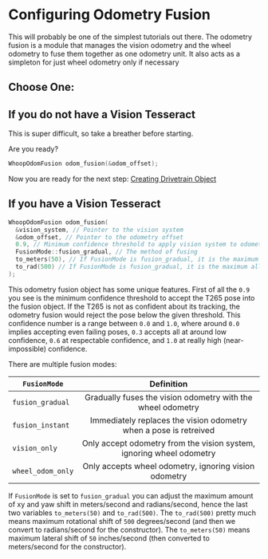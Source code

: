 # Configuring Odometry Fusion

This will probably be one of the simplest tutorials out there. The odometry fusion is a module that manages the vision odometry and the wheel odometry to fuse them together as one odometry unit. It also acts as a simpleton for just wheel odometry only if necessary 

## Choose One:

## If you do not have a Vision Tesseract

This is super difficult, so take a breather before starting.

Are you ready?

```cpp
WhoopOdomFusion odom_fusion(&odom_offset);
```

Now you are ready for the next step: [Creating Drivetrain Object](CreatingDrivetrainObject/README.md)

## If you have a Vision Tesseract

```cpp
WhoopOdomFusion odom_fusion(
  &vision_system, // Pointer to the vision system
  &odom_offset, // Pointer to the odometry offset
  0.9, // Minimum confidence threshold to apply vision system to odometry
  FusionMode::fusion_gradual, // The method of fusing
  to_meters(50), // If FusionMode is fusion_gradual, it is the maximum allowable lateral shift the vision camera can update in meters per second.
  to_rad(500) // If FusionMode is fusion_gradual, it is the maximum allowable yaw rotational shift the vision camera can update in radians per second.
);
```

This odometry fusion object has some unique features. First of all the ```0.9``` you see is the minimum confidence threshold to accept the T265 pose into the fusion object. If the T265 is not as confident about its tracking, the odometry fusion would reject the pose below the given threshold. This confidence number is a range between ```0.0``` and ```1.0```, where around ```0.0``` implies accepting even failing poses, ```0.3``` accepts all at around low confidence, ```0.6``` at respectable confidence, and ```1.0``` at really high (near-impossible) confidence.

There are multiple fusion modes:

| ```FusionMode```     | Definition | 
|----------|:--------:|
| ```fusion_gradual```    | Gradually fuses the vision odometry with the wheel odometry     |
| ```fusion_instant```    | Immediately replaces the vision odometry when a pose is retreived     |
| ```vision_only```    | Only accept odometry from the vision system, ignoring wheel odometry     |
| ```wheel_odom_only```    | Only accepts wheel odometry, ignoring vision odometry     |

If ```FusionMode``` is set to ```fusion_gradual``` you can adjust the maximum amount of xy and yaw shift in meters/second and radians/second, hence the last two variables ```to_meters(50)``` and ```to_rad(500)```. The ```to_rad(500)``` pretty much means maximum rotational shift of ```500``` degrees/second (and then we convert to radians/second for the constructor). The ```to_meters(50)``` means maximum lateral shift of ```50``` inches/second (then converted to meters/second for the constructor).